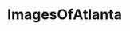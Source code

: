 ---
title: ImagesOfAtlanta
crosslinks:
- Atlanta
- falcons
- Braves
- AtlantaUnited
- whatsthisbug
- imagesofnetwork
- hawks
- atlbeer
- PKGOAtlanta
- pics
- tattoos
- whatsthisplant
- analog
- mildlyinteresting
- Metallica
- spiders
- Bombing
- itookapicture
- funny
- AtlantaHawks
---